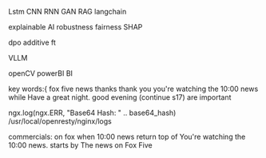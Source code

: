 Lstm
CNN
RNN
GAN
RAG
langchain

explainable AI
robustness
fairness
SHAP

dpo 
additive ft

VLLM

openCV
powerBI
BI


key words:{ 
fox five news
thanks
thank you
you're watching the 10:00 news
while
Have a great night.
good evening
(continue s17) are important



ngx.log(ngx.ERR, "Base64 Hash: " .. base64_hash)
/usr/local/openresty/nginx/logs


commercials:
on fox
when 10:00 news return
top of You're watching the 10:00 news.
starts by The news on Fox Five